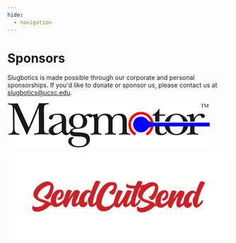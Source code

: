 ```yaml
---
hide:
  - navigation
---
```


# Sponsors

Slugbotics is made possible through our corporate and personal sponsorships. If
you'd like to donate or sponsor us, please contact us at
[slugbotics@ucsc.edu](mailto:slugbotics.ucsc.edu).

![Magmotor](assets/sponsors/magmotor.png)

![SendCutSend](assets/sponsors/sendcutsend.png)

